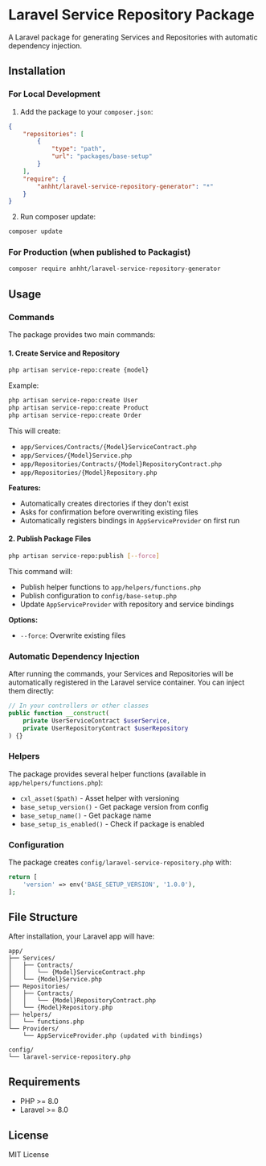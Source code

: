 # Laravel Service Repository Package

A Laravel package for generating Services and Repositories with automatic dependency injection.

## Installation

### For Local Development

1. Add the package to your `composer.json`:

```json
{
    "repositories": [
        {
            "type": "path",
            "url": "packages/base-setup"
        }
    ],
    "require": {
        "anhht/laravel-service-repository-generator": "*"
    }
}
```

2. Run composer update:

```bash
composer update
```

### For Production (when published to Packagist)

```bash
composer require anhht/laravel-service-repository-generator
```

## Usage

### Commands

The package provides two main commands:

#### 1. Create Service and Repository
```bash
php artisan service-repo:create {model}
```

Example:
```bash
php artisan service-repo:create User
php artisan service-repo:create Product
php artisan service-repo:create Order
```

This will create:
- `app/Services/Contracts/{Model}ServiceContract.php`
- `app/Services/{Model}Service.php`
- `app/Repositories/Contracts/{Model}RepositoryContract.php`
- `app/Repositories/{Model}Repository.php`

**Features:**
- Automatically creates directories if they don't exist
- Asks for confirmation before overwriting existing files
- Automatically registers bindings in `AppServiceProvider` on first run

#### 2. Publish Package Files
```bash
php artisan service-repo:publish [--force]
```

This command will:
- Publish helper functions to `app/helpers/functions.php`
- Publish configuration to `config/base-setup.php`
- Update `AppServiceProvider` with repository and service bindings

**Options:**
- `--force`: Overwrite existing files

### Automatic Dependency Injection

After running the commands, your Services and Repositories will be automatically registered in the Laravel service container. You can inject them directly:

```php
// In your controllers or other classes
public function __construct(
    private UserServiceContract $userService,
    private UserRepositoryContract $userRepository
) {}
```

### Helpers

The package provides several helper functions (available in `app/helpers/functions.php`):

- `cxl_asset($path)` - Asset helper with versioning
- `base_setup_version()` - Get package version from config
- `base_setup_name()` - Get package name
- `base_setup_is_enabled()` - Check if package is enabled

### Configuration

The package creates `config/laravel-service-repository.php` with:

```php
return [
    'version' => env('BASE_SETUP_VERSION', '1.0.0'),
];
```

## File Structure

After installation, your Laravel app will have:

```
app/
├── Services/
│   ├── Contracts/
│   │   └── {Model}ServiceContract.php
│   └── {Model}Service.php
├── Repositories/
│   ├── Contracts/
│   │   └── {Model}RepositoryContract.php
│   └── {Model}Repository.php
├── helpers/
│   └── functions.php
└── Providers/
    └── AppServiceProvider.php (updated with bindings)

config/
└── laravel-service-repository.php
```

## Requirements

- PHP >= 8.0
- Laravel >= 8.0

## License

MIT License 